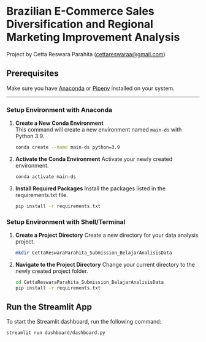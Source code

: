 # Brazilian E-Commerce Sales Diversification and Regional Marketing Improvement Analysis

Project by Cetta Reswara Parahita (cettareswaraa@gmail.com)

## Prerequisites

Make sure you have [Anaconda](https://www.anaconda.com/products/distribution#download-section) or [Pipenv](https://pipenv.pypa.io/en/latest/) installed on your system.

---

### Setup Environment with Anaconda

1. **Create a New Conda Environment**  
   This command will create a new environment named `main-ds` with Python 3.9.

   ```bash
   conda create --name main-ds python=3.9

   ```

2. **Activate the Conda Environment**
   Activate your newly created environment.

   ```bash
   conda activate main-ds

   ```

3. **Install Required Packages**
   Install the packages listed in the requirements.txt file.
   ```bash
   pip install -r requirements.txt
   ```

### Setup Environment with Shell/Terminal

1. **Create a Project Directory**
   Create a new directory for your data analysis project.

   ```bash
   mkdir CettaReswaraParahita_Submission_BelajarAnalisisData

   ```

2. **Navigate to the Project Directory**
   Change your current directory to the newly created project folder.
   ```bash
   cd CettaReswaraParahita_Submission_BelajarAnalisisData
   pip install -r requirements.txt
   ```

## Run the Streamlit App

To start the Streamlit dashboard, run the following command:

```bash
streamlit run dashboard/dashboard.py
```
